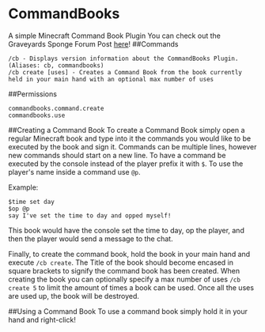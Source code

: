 # CommandBooks
A simple Minecraft Command Book Plugin
You can check out the Graveyards Sponge Forum Post [here](https://forums.spongepowered.org/t/commandbooks-like-signs-try-books/16165 "CommandBooks Sponge Forum Post")!
##Commands

    /cb - Displays version information about the CommandBooks Plugin. (Aliases: cb, commandbooks)
    /cb create [uses] - Creates a Command Book from the book currently held in your main hand with an optional max number of uses


##Permissions
```
commandbooks.command.create
commandbooks.use
```

##Creating a Command Book
To create a Command Book simply open a regular Minecraft book and type into it the commands you would like to be executed by the book and sign it.
Commands can be multiple lines, however new commands should start on a new line.
To have a command be executed by the console instead of the player prefix it with `$`.
To use the player's name inside a command use `@p`.

Example:

    $time set day
    $op @p
    say I've set the time to day and opped myself!

This book would have the console set the time to day, op the player, and then the player would send a message to the chat.

Finally, to create the command book, hold the book in your main hand and execute `/cb create`.
The Title of the book should become encased in square brackets to signify the command book has been created.
When creating the book you can optionally specify a max number of uses `/cb create 5` to limit the amount of times a book can be used.
Once all the uses are used up, the book will be destroyed.

##Using a Command Book
To use a command book simply hold it in your hand and right-click!
